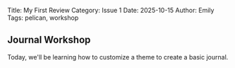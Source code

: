 Title: My First Review
Category: Issue 1
Date: 2025-10-15
Author: Emily 
Tags: pelican, workshop

## Journal Workshop 

Today, we'll be learning how to customize a theme to create a basic journal. 
